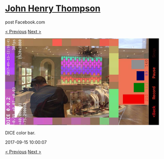# [John Henry Thompson](../README.md)
post Facebook.com

[< Previous](2017-09-15-2.md) [Next >](2017-09-15-4.md)

[![](../media/2017-09-15/Timeline-Photos-DICE-color-bar.jpg)](../README.md)

DICE color bar.

2017-09-15 10:00:07

[< Previous](2017-09-15-2.md) [Next >](2017-09-15-4.md)